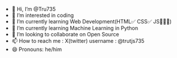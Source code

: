 - 👋 Hi, I’m @Tru735
- 👀 I’m interested in coding
- 🌱 I’m currently learning Web Development(HTML✅ CSS✅ JS🏃‍♂️‍➡️)
- 🌱 I’m currently learning Machine Learning in Python
- 💞️ I’m looking to collaborate on Open Source
- 📫 How to reach me : X(twitter) username : @trutjs735
- 😄 Pronouns: he/him


<!---
Tru735/Tru735 is a ✨ special ✨ repository because its `README.md` (this file) appears on your GitHub profile.
You can click the Preview link to take a look at your changes.
--->
